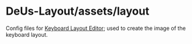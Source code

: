 # DeUs-Layout/assets/layout

Config files for [Keyboard Layout Editor](http://www.keyboard-layout-editor.com/#/); used to create the image of the keyboard layout.
